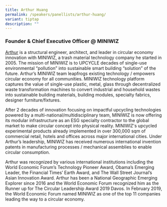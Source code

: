 ```yaml
---
title: Arthur Huang
permalink: /speakers/panellists/arthur-huang/
variant: tiptap
description: ""
---
```

<h3><strong>Founder &amp; Chief Executive Officer @ MINIWIZ</strong></h3>
<p><a href="https://www.linkedin.com/in/arthur-huang-7703441a/" rel="noopener nofollow" target="_blank">Arthur</a> is
a structural engineer, architect, and leader in circular economy innovation
with MINIWIZ, a trash material technology company he started in 2005. The
mission of MINIWIZ is to UPCYCLE decades of single-use environmental “pollution”
into sustainable smart building “solution” of the future. Arthur’s MINIWIZ
team leapfrogs existing technology / empowers circular economy for all
communities. MINIWIZ technology platform captures the value of single-use
plastic, metal, glass through decentralized waste transformation machines
to convert industrial and household wastes into sustainable building materials,
building modules, specialty fabrics, designer furniture/fixtures.</p>
<p>After 2 decades of innovation focusing on impactful upcycling technologies
powered by a multi-national/multidisciplinary team, MINIWIZ is now offering
its modular infrastructure as an ESG specialty contractor to the global
market to make circular concept into physical reality. MINIWIZ's upcycled
experimental products already implemented in over 300,000 sqm of commercial
retail, hotels and offices across major international cities. Under Arthur’s
leadership, MINIWIZ has received numerous international invention patents
in manufacturing processes / mechanical assemblies to enable circular consumption.</p>
<p>Arthur was recognized by various international institutions including
the World Economic Forum’s Technology Pioneer Award, Obama’s Emerging Leader,
the Financial Times’ Earth Award, and The Wall Street Journal’s Asian Innovation
Award. Arthur has been a National Geographic Emerging Explorer since 2016
and the World Economic Forum recognized him as the Runner up for The Circular
Leadership Award 2019 Davos. In February 2019, the World Economic Forum
named MINIWIZ as one of the top 11 companies leading the way to a circular
economy.</p>